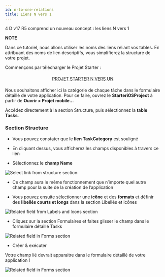 ```yaml
---
id: n-to-one-relations
title: Liens N vers 1
---
```

4 D v17 R5 comprend un nouveau concept : les liens N vers 1<div class = "tips"> 

**NOTE**

Dans ce tutoriel, nous allons utiliser les noms des liens reliant vos tables. En attribuant des noms de lien descriptifs, vous simplifierez la structure de votre projet.</div> 

Commençons par télécharger le Projet Starter :

<div style="text-align: center; margin-top: 20px; margin-bottom: 20px">
  <p>
    

<a class="button"
href="../assets/en/relations/Tasks.4dbase.zip">PROJET STARTER N VERS UN</a>

  </p>
</div>

Nous souhaitons afficher ici la catégorie de chaque tâche dans le formulaire détaillé de votre application. Pour ce faire, ouvrez le **StarteriOSProject** à partir de **Ouvrir > Projet mobile...**

Accédez directement à la section Structure, puis sélectionnez la **table Tasks**.

### Section Structure

* Vous pouvez constater que le **lien TaskCategory** est souligné

* En cliquant dessus, vous afficherez les champs disponibles à travers ce lien

* Sélectionnez le **champ Name**

![Select link from structure section](assets/en/relations/select-link-from-structure.png)

* Ce champ aura le même fonctionnement que n’importe quel autre champ pour la suite de la création de l’application

* Vous pouvez ensuite sélectionner une **icône** et des **formats** et définir des **libellés courts et longs** dans la section Libellés et icônes

![Related field from Labels and Icons section](assets/en/relations/related-field-from-labels-icons.png)

* Cliquez sur la section Formulaires et faites glisser le champ dans le formulaire détaillé Tasks

![Related field in Forms section](assets/en/relations/related-field-forms.png)

* Créer & exécuter

Votre champ lié devrait apparaitre dans le formulaire détaillé de votre application !

![Related field in Forms section](assets/en/relations/final-result-n-to-one-relations.png)